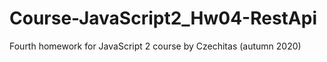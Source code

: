 # Course-JavaScript2_Hw04-RestApi
Fourth homework for JavaScript 2 course by Czechitas (autumn 2020)
